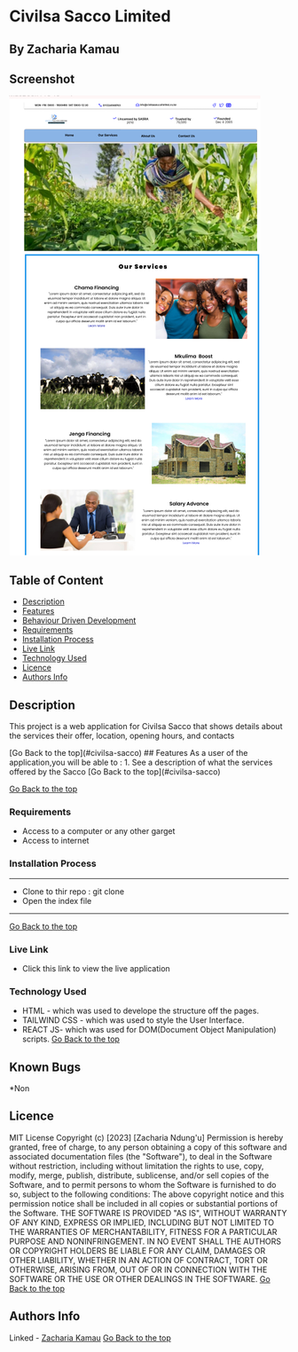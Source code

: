 # Civilsa Sacco Limited 
 ## By Zacharia Kamau 
## Screenshot
 ![image](./src/img/civilsa%20sacco%20limited.png)
 ## Table of Content
 - [Description](#description)
 - [Features](#features)
 - [Behaviour Driven Development](#Behaviour-Driven-Development)
 - [Requirements](#requirements)
 - [Installation Process](#installation-Process)
 - [Live Link](#Live-Link)
 - [Technology  Used](#technology-Used)
 - [Licence](#licence)
 - [Authors Info](#Authors-Info)
 ## Description
 <p>This project is a web application for Civilsa Sacco that shows details about the services their offer, location, opening hours, and contacts</p>
[Go Back to the top](#civilsa-sacco)
## Features
As a user of the application,you will be able to :
1. See a description of what the services offered by the Sacco
[Go Back to the top](#civilsa-sacco)

[Go Back to the top](#civilsa-sacco)
 ###  Requirements
 * Access to  a computer or any other garget
 * Access to internet
 ### Installation Process
 ****
* Clone to thir repo : git clone
* Open the index file 
 ****
 [Go Back to the top](#civilsa-sacco)
### Live Link
- Click this link to view the live application 
### Technology  Used
* HTML - which was used to develope the structure off the pages.
* TAILWIND CSS - which was used to style the User Interface.
* REACT JS- which was used for DOM(Document Object Manipulation) scripts.
[Go Back to the top](#civilsa-sacco)
## Known Bugs
*Non
## Licence
MIT License
Copyright (c) [2023] [Zacharia Ndung'u]
Permission is hereby granted, free of charge, to any person obtaining a copy
of this software and associated documentation files (the "Software"), to deal
in the Software without restriction, including without limitation the rights
to use, copy, modify, merge, publish, distribute, sublicense, and/or sell
copies of the Software, and to permit persons to whom the Software is
furnished to do so, subject to the following conditions:
The above copyright notice and this permission notice shall be included in all
copies or substantial portions of the Software.
THE SOFTWARE IS PROVIDED "AS IS", WITHOUT WARRANTY OF ANY KIND, EXPRESS OR
IMPLIED, INCLUDING BUT NOT LIMITED TO THE WARRANTIES OF MERCHANTABILITY,
FITNESS FOR A PARTICULAR PURPOSE AND NONINFRINGEMENT. IN NO EVENT SHALL THE
AUTHORS OR COPYRIGHT HOLDERS BE LIABLE FOR ANY CLAIM, DAMAGES OR OTHER
LIABILITY, WHETHER IN AN ACTION OF CONTRACT, TORT OR OTHERWISE, ARISING FROM,
OUT OF OR IN CONNECTION WITH THE SOFTWARE OR THE USE OR OTHER DEALINGS IN THE
SOFTWARE.
[Go Back to the top](#civilsa-sacco)
## Authors Info
Linked - [Zacharia Kamau](https://www.linkedin.com/in/zachary-ndung-u-85023a201/)
[Go Back to the top](#civilsa-sacco)

